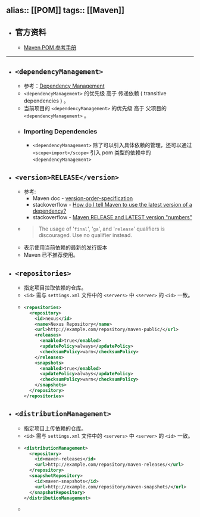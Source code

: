 alias:: [[POM]]
tags:: [[Maven]]
---

- ## 官方资料
	- [Maven POM 参考手册](https://maven.apache.org/pom.html)
- ---
- ## `<dependencyManagement>`
	- 参考：[Dependency Management](https://maven.apache.org/guides/introduction/introduction-to-dependency-mechanism.html#dependency-management)
	- `<dependencyManagement>` 的优先级 高于 传递依赖 ( transitive dependencies ) 。
	- 当前项目的 `<dependencyManagement>` 的优先级 高于 父项目的 `<dependencyManagement>` 。
	- ### Importing Dependencies
		- `<dependencyManagement>` 除了可以引入具体依赖的管理，还可以通过 `<scope>import</scope>` 引入 pom 类型的依赖中的 `<dependencyManagement>`
- ## `<version>RELEASE</version>`
	- 参考:
		- Maven doc - [version-order-specification](https://maven.apache.org/pom.html#version-order-specification)
		- stackoverflow - [How do I tell Maven to use the latest version of a dependency?](https://stackoverflow.com/questions/30571/how-do-i-tell-maven-to-use-the-latest-version-of-a-dependency#comment8744781_30571)
		- stackoverflow - [Maven RELEASE and LATEST version "numbers"](https://stackoverflow.com/questions/45567787/maven-release-and-latest-version-numbers)
	- > The usage of '`final`', '`ga`', and '`release`' qualifiers is discouraged. Use no qualifier instead.
	- 表示使用当前依赖的最新的发行版本
	- Maven 已不推荐使用。
- ## `<repositories>`
	- 指定项目拉取依赖的仓库。
	- `<id>` 需与 `settings.xml` 文件中的 `<servers>` 中 `<server>` 的 `<id>` 一致。
	- ``` xml
	  <repositories>
	    <repository>
	      <id>nexus</id>
	      <name>Nexus Repository</name>
	      <url>http://example.com/repository/maven-public/</url>
	      <releases>
	        <enabled>true</enabled>
	        <updatePolicy>always</updatePolicy>
	        <checksumPolicy>warn</checksumPolicy>
	      </releases>
	      <snapshots>
	        <enabled>true</enabled>
	        <updatePolicy>always</updatePolicy>
	        <checksumPolicy>warn</checksumPolicy>
	      </snapshots>
	    </repository>
	  </repositories>
	  ```
- ## `<distributionManagement>`
	- 指定项目上传依赖的仓库。
	- `<id>` 需与 `settings.xml` 文件中的 `<servers>` 中 `<server>` 的 `<id>` 一致。
	- ``` xml
	  <distributionManagement>
	    <repository>
	      <id>maven-releases</id>
	      <url>http://example.com/repository/maven-releases/</url>
	    </repository>
	    <snapshotRepository>
	      <id>maven-snapshots</id>
	      <url>http://example.com/repository/maven-snapshots/</url>
	    </snapshotRepository>
	  </distributionManagement>
	  ```
	-